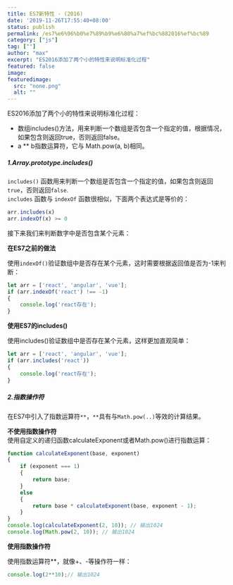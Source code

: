 ```yaml
---
title: ES7新特性 - (2016)
date: '2019-11-26T17:55:40+08:00'
status: publish
permalink: /es7%e6%96%b0%e7%89%b9%e6%80%a7%ef%bc%882016%ef%bc%89
category: ["js"] 
tag: [""]
author: "max"
excerpt: "ES2016添加了两个小的特性来说明标准化过程"
featured: false
image: 
featuredimage:
  src: "none.png"
  alt: ""
---
```

ES2016添加了两个小的特性来说明标准化过程：

- 数组includes()方法，用来判断一个数组是否包含一个指定的值，根据情况，如果包含则返回true，否则返回false。
- a \*\* b指数运算符，它与 Math.pow(a, b)相同。

##### 1.Array.prototype.includes()

`includes()` 函数用来判断一个数组是否包含一个指定的值，如果包含则返回 `true`，否则返回`false`.<br>
`includes` 函数与 `indexOf` 函数很相似，下面两个表达式是等价的：

```js
arr.includes(x)
arr.indexOf(x) >= 0
```

接下来我们来判断数字中是否包含某个元素：

**在ES7之前的做法**<br>

使用`indexOf()`验证数组中是否存在某个元素，这时需要根据返回值是否为-1来判断：

```js
let arr = ['react', 'angular', 'vue'];
if (arr.indexOf('react') !== -1)
{
    console.log('react存在');
}
```

**使用ES7的includes()**<br>

使用includes()验证数组中是否存在某个元素，这样更加直观简单：

```js
let arr = ['react', 'angular', 'vue'];
if (arr.includes('react'))
{
    console.log('react存在');
}
```

##### 2.指数操作符

在ES7中引入了指数运算符`**`，`**`具有与`Math.pow(..)`等效的计算结果。

**不使用指数操作符**<br>
使用自定义的递归函数calculateExponent或者Math.pow()进行指数运算：
```js
function calculateExponent(base, exponent)
{
    if (exponent === 1)
    {
        return base;
    }
    else
    {
        return base * calculateExponent(base, exponent - 1);
    }
}
console.log(calculateExponent(2, 10)); // 输出1024
console.log(Math.pow(2, 10)); // 输出1024
```

**使用指数操作符** <br>

使用指数运算符\*\*，就像+、-等操作符一样：

```js
console.log(2**10);// 输出1024
```
